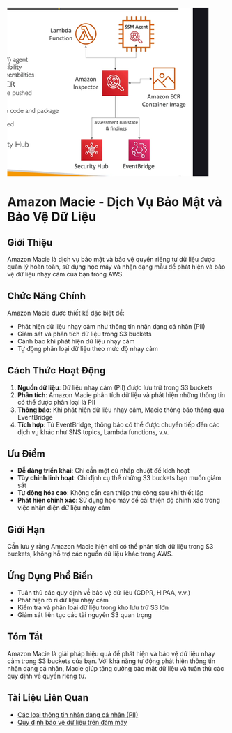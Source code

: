 ![1746178597993](image/aws-inspector/1746178597993.png)

# Amazon Macie - Dịch Vụ Bảo Mật và Bảo Vệ Dữ Liệu

## Giới Thiệu

Amazon Macie là dịch vụ bảo mật và bảo vệ quyền riêng tư dữ liệu được quản lý hoàn toàn, sử dụng học máy và nhận dạng mẫu để phát hiện và bảo vệ dữ liệu nhạy cảm của bạn trong AWS.

## Chức Năng Chính

Amazon Macie được thiết kế đặc biệt để:

- Phát hiện dữ liệu nhạy cảm như thông tin nhận dạng cá nhân (PII)
- Giám sát và phân tích dữ liệu trong S3 buckets
- Cảnh báo khi phát hiện dữ liệu nhạy cảm
- Tự động phân loại dữ liệu theo mức độ nhạy cảm

## Cách Thức Hoạt Động

1. **Nguồn dữ liệu**: Dữ liệu nhạy cảm (PII) được lưu trữ trong S3 buckets
2. **Phân tích**: Amazon Macie phân tích dữ liệu và phát hiện những thông tin có thể được phân loại là PII
3. **Thông báo**: Khi phát hiện dữ liệu nhạy cảm, Macie thông báo thông qua EventBridge
4. **Tích hợp**: Từ EventBridge, thông báo có thể được chuyển tiếp đến các dịch vụ khác như SNS topics, Lambda functions, v.v.

## Ưu Điểm

- **Dễ dàng triển khai**: Chỉ cần một cú nhấp chuột để kích hoạt
- **Tùy chỉnh linh hoạt**: Chỉ định cụ thể những S3 buckets bạn muốn giám sát
- **Tự động hóa cao**: Không cần can thiệp thủ công sau khi thiết lập
- **Phát hiện chính xác**: Sử dụng học máy để cải thiện độ chính xác trong việc nhận diện dữ liệu nhạy cảm

## Giới Hạn

Cần lưu ý rằng Amazon Macie hiện chỉ có thể phân tích dữ liệu trong S3 buckets, không hỗ trợ các nguồn dữ liệu khác trong AWS.

## Ứng Dụng Phổ Biến

- Tuân thủ các quy định về bảo vệ dữ liệu (GDPR, HIPAA, v.v.)
- Phát hiện rò rỉ dữ liệu nhạy cảm
- Kiểm tra và phân loại dữ liệu trong kho lưu trữ S3 lớn
- Giám sát liên tục các tài nguyên S3 quan trọng

## Tóm Tắt

Amazon Macie là giải pháp hiệu quả để phát hiện và bảo vệ dữ liệu nhạy cảm trong S3 buckets của bạn. Với khả năng tự động phát hiện thông tin nhận dạng cá nhân, Macie giúp tăng cường bảo mật dữ liệu và tuân thủ các quy định về quyền riêng tư.

## Tài Liệu Liên Quan

- [Các loại thông tin nhận dạng cá nhân (PII)](./security-concepts/pii-types.md)
- [Quy định bảo vệ dữ liệu trên đám mây](./security-concepts/data-protection-regulations.md)
